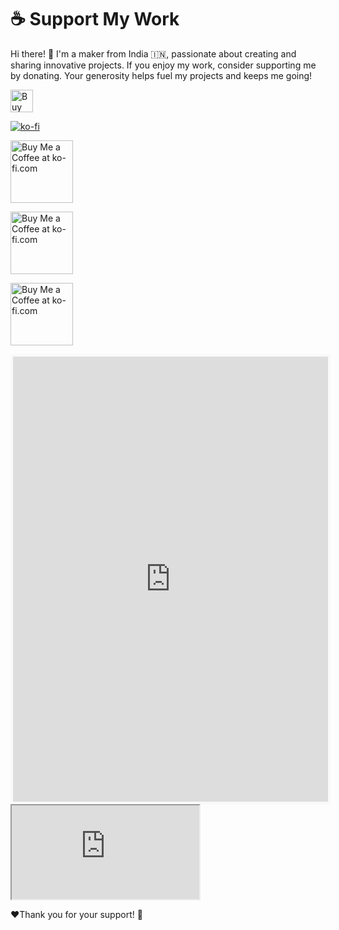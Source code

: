 <h1>☕ Support My Work</h1>
<p>
    Hi there! 👋 I'm a maker from India 🇮🇳, passionate about creating and sharing innovative projects.  
    If you enjoy my work, consider supporting me by donating. Your generosity helps fuel my projects and keeps me going!
</p>

<a href='https://ko-fi.com/N4N21536PR' target='_blank'><img height='36' style='border:0px;height:36px;' src='https://storage.ko-fi.com/cdn/kofi6.png?v=6' border='0' alt='Buy Me a Coffee at ko-fi.com' /></a><br/>

[![ko-fi](https://ko-fi.com/img/githubbutton_sm.svg)](https://ko-fi.com/N4N21536PR)

<a href='https://ko-fi.com/N4N21536PR' target='_blank'><img height='100' style='border:0px;height:100px;' src='https://storage.ko-fi.com/cdn/brandasset/v2/support_me_on_kofi_badge_beige.png?v=6' border='0' alt='Buy Me a Coffee at ko-fi.com' /></a><br/>

<a href='https://ko-fi.com/N4N21536PR' target='_blank'><img height='100' style='border:0px;height:100px;' src='https://storage.ko-fi.com/cdn/brandasset/v2/support_me_on_kofi_badge_dark.png?v=6' border='0' alt='Buy Me a Coffee at ko-fi.com' /></a><br/>

<a href='https://ko-fi.com/N4N21536PR' target='_blank'><img height='100' style='border:0px;height:100px;' src='https://storage.ko-fi.com/cdn/brandasset/v2/support_me_on_kofi_badge_blue.png?v=6' border='0' alt='Buy Me a Coffee at ko-fi.com' /></a><br/>

<iframe id='kofiframe' src='https://ko-fi.com/glitchtronics/?hidefeed=true&widget=true&embed=true&preview=true' style='border:none;width:100%;padding:4px;background:#f9f9f9;' height='712' title='glitchtronics'></iframe>

<iframe src="https://ko-fi.com/glitchtronics/?hidefeed=true&widget=true&embed=true&preview=true" title="Embedded Page"></iframe>

<p>
❤️Thank you for your support! 🙏
</p>
